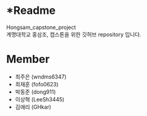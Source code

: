 # *Readme
Hongsam_capstone_project\
계명대학교 홍삼조, 캡스톤을 위한 깃허브 repository 입니다.


# Member
- 최주은 (wndms6347)
- 최재훈 (fofo0623)
- 박동준 (dong911)
- 이상혁 (LeeSh3445)
- 김애리 (GHkar)
